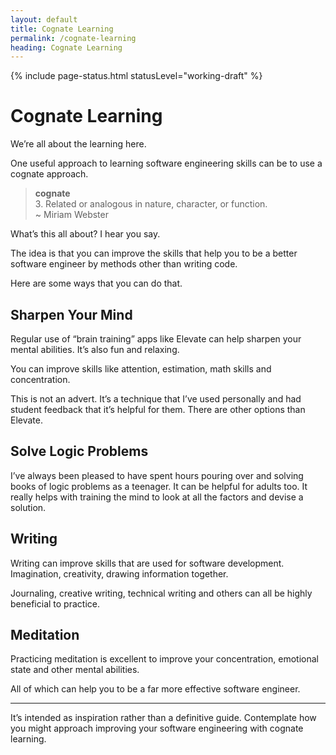 ```yaml
---
layout: default
title: Cognate Learning
permalink: /cognate-learning
heading: Cognate Learning
---
```


{% include page-status.html statusLevel="working-draft" %}

# Cognate Learning

We’re all about the learning here.

One useful approach to learning software engineering skills can be to use a cognate approach.

> **cognate**    
> 3\. Related or analogous in nature, character, or function.    
> ~ Miriam Webster

What’s this all about? I hear you say.

The idea is that you can improve the skills that help you to be a better software engineer by methods other than writing code.

Here are some ways that you can do that.

## Sharpen Your Mind

Regular use of “brain training” apps like Elevate can help sharpen your mental abilities. It’s also fun and relaxing.

You can improve skills like attention, estimation, math skills and concentration.

This is not an advert. It’s a technique that I’ve used personally and had student feedback that it’s helpful for them. There are other options than Elevate.

## Solve Logic Problems

I’ve always been pleased to have spent hours pouring over and solving books of logic problems as a teenager. It can be helpful for adults too. It really helps with training the mind to look at all the factors and devise a solution.

## Writing

Writing can improve skills that are used for software development. Imagination, creativity, drawing information together.

Journaling, creative writing, technical writing and others can all be highly beneficial to practice.

## Meditation

Practicing meditation is excellent to improve your concentration, emotional state and other mental abilities.

All of which can help you to be a far more effective software engineer.

---

It’s intended as inspiration rather than a definitive guide. Contemplate how you might approach improving your software engineering with cognate learning.

